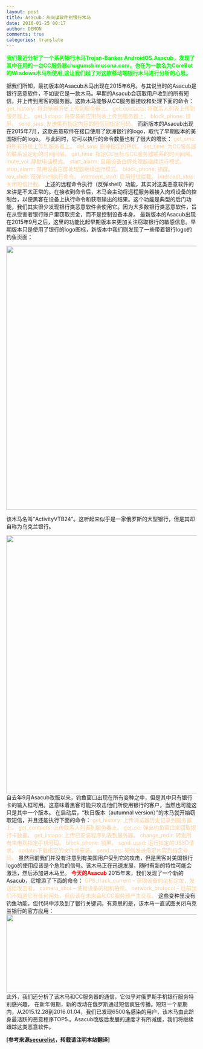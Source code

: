 ```yaml
---
layout: post
title: Asacub：从间谍软件到银行木马
date: 2016-01-25 00:17
author: DEMON
comments: true
categories: translate
---
```

<span style="color: #00ff00;"><strong>我们最近分析了一个系列银行木马Trojan-Banker.AndroidOS.Asacub，发现了其中在用的一台CC服务器chugumshimusona.com，也在为一款名为CoreBot的Windows木马所使用,这让我们起了对这款移动端银行木马进行分析的心思。</strong></span>

<!--more-->
据我们所知，最初版本的Asacub木马出现在2015年6月。与其说当时的Asacub是银行恶意软件，不如说它是一款木马。早期的Asacub会窃取用户收到的所有短信，并上传到黑客的服务器。这款木马能够从CC服务器接收和处理下面的命令：
<span style="color: #ffcc99;">get_history: 将浏览器历史上传到服务器上。</span>
<span style="color: #ffcc99;"> get_contacts: 将联系人列表上传到服务器上。</span>
<span style="color: #ffcc99;"> get_listapp: 将安装的应用列表上传到服务器上。</span>
<span style="color: #ffcc99;"> block_phone: 锁屏。</span>
<span style="color: #ffcc99;"> send_sms: 发送带有指定内容的短信到指定号码。</span>
而新版本的Asacub出现在2015年7月，这款恶意软件在接口使用了欧洲银行的logo，取代了早期版本的美国银行的logo。
与此同时，它可以执行的命令数量也有了很大的增长：
<span style="color: #ffcc99;">get_sms: 将所有短信上传到服务器上。</span>
<span style="color: #ffcc99;"> del_sms: 删掉指定的短信。</span>
<span style="color: #ffcc99;"> set_time: 为CC服务器的联系设定新的时间间隔。</span>
<span style="color: #ffcc99;"> get_time: 指定CC目标与CC服务器联系的时间间隔。</span>
<span style="color: #ffcc99;"> mute_vol: 静默电话模式。</span>
<span style="color: #ffcc99;"> start_alarm: 启用设备白屏处理器继续运行模式。</span>
<span style="color: #ffcc99;"> stop_alarm: 禁用设备白屏处理器继续运行模式。</span>
<span style="color: #ffcc99;"> block_phone: 锁屏。</span>
<span style="color: #ffcc99;"> rev_shell: 反弹shell执行命令。</span>
<span style="color: #ffcc99;"> intercept_start: 启用短信拦截。</span>
<span style="color: #ffcc99;"> intercept_stop: 关闭短信拦截。</span>
上述的远程命令执行（反弹shell）功能，其实对这类恶意软件的来讲是不太正常的。在接收到命令后，木马会主动将远程服务器接入肉鸡设备的控制台，以便黑客在设备上执行命令和获取输出的结果。这个功能是典型的后门功能，我们其实很少发现银行类恶意软件会使用它。因为大多数银行类恶意软件，旨在从受害者银行账户里窃取资金，而不是控制设备本身。
最新版本的Asacub出现在2015年9月之后，这里的功能比起早期版本来更加关注窃取银行的敏感信息。早期版本只是使用了银行的logo图标，新版本中我们则发现了一些带着银行logo的钓鱼页面：

<img class="alignnone" src="https://cdn.securelist.com/files/2016/01/blog_corebot_1nn-768x698.jpg" alt="" width="768" height="698" />

该木马名叫“ActivityVTB24”。这听起来似乎是一家俄罗斯的大型银行，但是其却自称为乌克兰银行。

<img class="alignnone" src="https://cdn.securelist.com/files/2015/12/blog_corebot_2-768x683.jpg" alt="" width="768" height="683" />
自去年9月Asacub改版以来，钓鱼窗口出现在所有变种之中，但是其中只有银行卡的输入框可用。这意味着黑客可能只攻击他们所使用银行的客户，当然也可能这只是其中一个版本。
在启动后，“秋日版本（autumnal version）”的木马就开始窃取短信，并且还能执行下面的命令：
<span style="color: #ffcc99;">get_history: 上传浏览器历史记录到服务器上。</span>
<span style="color: #ffcc99;"> get_contacts: 上传联系人列表到服务器上。</span>
<span style="color: #ffcc99;"> get_cc: 弹出钓鱼窗口来窃取银行卡数据。</span>
<span style="color: #ffcc99;"> get_listapp: 上传已安装程序列表到服务器。</span>
<span style="color: #ffcc99;"> change_redir: 转发所有来电到指定手机号码。</span>
<span style="color: #ffcc99;"> block_phone: 锁屏。</span>
<span style="color: #ffcc99;"> send_ussd: 运行指定的USSD请求。</span>
<span style="color: #ffcc99;"> update:下载指定的文件并安装。</span>
<span style="color: #ffcc99;"> send_sms: 短信发送指定内容到指定号码。</span>
虽然目前我们并没有注意到有美国用户受到它的攻击，但是黑客对美国银行logo的使用应该是个危险的信号。该木马正在迅速发展，随时有新的特性可能会激活，然后添加进木马里。
<strong><span style="color: #ff0000;">今天的Asacub</span></strong>
2015年末，我们发现了一个新的Asacub，它增添了下面的命令：
<span style="color: #ffcc99;">GPS_track_current – 获取设备的坐标定位，发送给攻击者。</span>
<span style="color: #ffcc99;"> camera_shot – 使用设备的相机拍照。</span>
<span style="color: #ffcc99;"> network_protocol – 目前我们不知道它有任何用处，但应该在未来会和CC服务器产生交互。</span>
这些变种里没有钓鱼功能，但代码中涉及到了银行关键词。有意思的是，该木马一直试图关闭乌克兰银行的官方应用：
<img class="alignnone" src="https://cdn.securelist.com/files/2016/01/blog_corebot_3.png" alt="" width="838" height="207" />
此外，我们还分析了该木马和CC服务器的通信，它似乎对俄罗斯手机银行服务特别感兴趣，
在新年假期，新的改动在俄罗斯通过短信疯狂传播。短短一个星期内，从2015.12.28到2016.01.04，我们已发现6500名感染的用户，该木马由此跻身最活跃的恶意程序TOP5.。Asacub改版后发展的速度才有所减缓，我们将继续跟踪这类恶意软件。

<strong>[参考来源<a href="https://securelist.com/blog/research/73211/the-asacub-trojan-from-spyware-to-banking-malware/" target="_blank">securelist</a>，转载请注明本站翻译]</strong>
